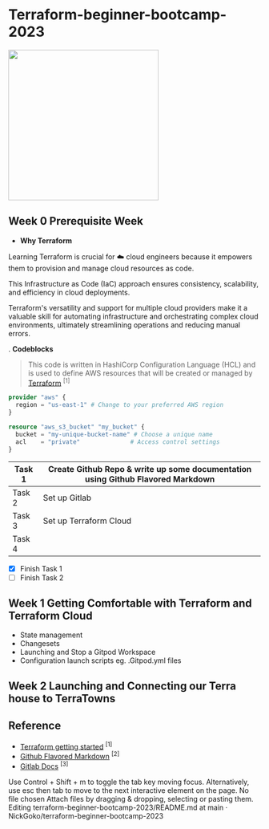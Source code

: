 # Terraform-beginner-bootcamp-2023

<img width="300px" src="https://github.com/NickGoko/terraform-beginner-bootcamp-2023/assets/61675328/066397d8-64d2-4ea2-9398-7b2ba63b5576">

## Week 0 Prerequisite Week

- **Why Terraform**

Learning Terraform is crucial for :cloud: cloud engineers because it empowers them to provision and manage cloud resources as code. 

This Infrastructure as Code (IaC) approach ensures consistency, scalability, and efficiency in cloud deployments. 

Terraform's versatility and support for multiple cloud providers make it a valuable skill for automating infrastructure and orchestrating complex cloud environments, ultimately streamlining operations and reducing manual errors.

. **Codeblocks**

> This code is written in HashiCorp Configuration Language (HCL) and is used to define AWS resources that will be created or managed by [Terraform](/https://terraform-docs.io/user-guide/introduction/) <sup>[1]</sup>

```terraform
provider "aws" {
  region = "us-east-1" # Change to your preferred AWS region
}

resource "aws_s3_bucket" "my_bucket" {
  bucket = "my-unique-bucket-name" # Choose a unique name
  acl    = "private"              # Access control settings
}
```

|Task 1 |Create Github Repo & write up some documentation using Github Flavored Markdown |
| --- | --- |
|Task 2 | Set up Gitlab |
|Task 3 | Set up Terraform Cloud |
|Task 4 | |

- [x] Finish Task 1
- [ ] Finish Task 2

## Week  1 Getting Comfortable with Terraform and Terraform Cloud

- State management
- Changesets
- Launching and Stop a Gitpod Workspace
- Configuration launch scripts eg. .Gitpod.yml files

## Week 2 Launching and Connecting our Terra house to TerraTowns
## Reference 
- [Terraform getting started](https://app.terraform.io/app/getting-started) <sup>[1]</sup>
- [Github Flavored Markdown](https://github.github.com/gfm/#backtick-string) <sup>[2]</sup>
- [Gitlab Docs](https://docs.gitlab.com/) <sup>[3]</sup>

Use Control + Shift + m to toggle the tab key moving focus. Alternatively, use esc then tab to move to the next interactive element on the page.
No file chosen
Attach files by dragging & dropping, selecting or pasting them.
Editing terraform-beginner-bootcamp-2023/README.md at main · NickGoko/terraform-beginner-bootcamp-2023

